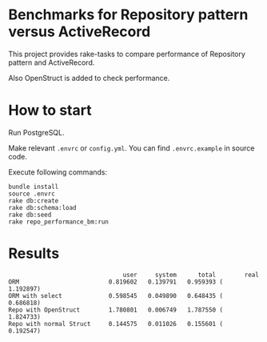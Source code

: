 # Benchmarks for Repository pattern versus ActiveRecord

This project provides rake-tasks to compare performance of Repository pattern and ActiveRecord.

Also OpenStruct is added to check performance.

# How to start

Run PostgreSQL.

Make relevant `.envrc` or `config.yml`. You can find `.envrc.example` in source code.

Execute following commands:

    bundle install
    source .envrc
    rake db:create
    rake db:schema:load
    rake db:seed
    rake repo_performance_bm:run

# Results

                                    user     system      total        real
    ORM                         0.819602   0.139791   0.959393 (  1.192897)
    ORM with select             0.598545   0.049890   0.648435 (  0.686818)
    Repo with OpenStruct        1.780801   0.006749   1.787550 (  1.824733)
    Repo with normal Struct     0.144575   0.011026   0.155601 (  0.192547)
